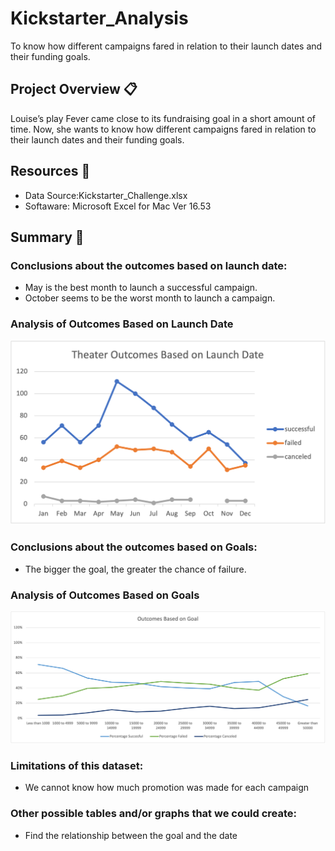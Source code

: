 # Kickstarter_Analysis
To know how different campaigns fared in relation to their launch dates and their funding goals.

## Project Overview 📋

Louise’s play Fever came close to its fundraising goal in a short amount of time. Now, she wants to know how different campaigns fared in relation to their launch dates and their funding goals. 

## Resources 🔧

* Data Source:Kickstarter_Challenge.xlsx
* Softaware: Microsoft Excel for Mac Ver 16.53

## Summary 📄

### Conclusions about the outcomes based on launch date:
* May is the best month to launch a successful campaign.
* October seems to be the worst month to launch a campaign.

### Analysis of Outcomes Based on Launch Date
![Launch](https://github.com/Dr-Rigalt/Kickstarter_Analysis/blob/main/Resources/Theater_Outcomes_vs_Launch.png)

### Conclusions about the outcomes based on Goals:
* The bigger the goal, the greater the chance of failure.

### Analysis of Outcomes Based on Goals
![Goals](https://github.com/Dr-Rigalt/Kickstarter_Analysis/blob/main/Resources/Outcomes_vs_Goals.png)

### Limitations of this dataset:
* We cannot know how much promotion was made for each campaign

### Other possible tables and/or graphs that we could create:
* Find the relationship between the goal and the date
